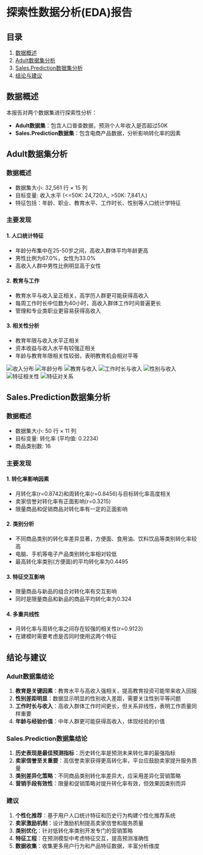 # 探索性数据分析(EDA)报告

## 目录
1. [数据概述](eda_analysis_results/#数据概述)
2. [Adult数据集分析](eda_analysis_results/#Adult数据集分析)
3. [Sales.Prediction数据集分析](eda_analysis_results/#Sales.Prediction数据集分析)
4. [结论与建议](eda_analysis_results/#结论与建议)

## 数据概述
本报告对两个数据集进行探索性分析：
- **Adult数据集**：包含人口普查数据，预测个人年收入是否超过50K
- **Sales.Prediction数据集**：包含电商产品数据，分析影响转化率的因素

## Adult数据集分析

### 数据概述
- 数据集大小: 32,561 行 × 15 列
- 目标变量: 收入水平 (<=50K: 24,720人, >50K: 7,841人)
- 特征包括：年龄、职业、教育水平、工作时长、性别等人口统计学特征

### 主要发现

#### 1. 人口统计特征
- 年龄分布集中在25-50岁之间，高收入群体平均年龄更高
- 男性比例为67.0%，女性为33.0%
- 高收入人群中男性比例明显高于女性

#### 2. 教育与工作
- 教育水平与收入呈正相关，高学历人群更可能获得高收入
- 每周工作时长中位数为40小时，高收入群体工作时间普遍更长
- 管理和专业类职业更容易获得高收入

#### 3. 相关性分析
- 教育年限与收入水平正相关
- 资本收益与收入水平有较强正相关
- 年龄与教育年限相关性较弱，表明教育机会相对平等

![收入分布](eda_analysis_results/adult_income_distribution.png)
![年龄分布](eda_analysis_results/adult_age_distribution.png)
![教育与收入](eda_analysis_results/adult_education_income.png)
![工作时长与收入](eda_analysis_results/adult_hours_income.png)
![性别与收入](eda_analysis_results/adult_gender_income.png)
![特征相关性](eda_analysis_results/adult_correlation.png)
![特征对关系](eda_analysis_results/adult_pairplot.png)

## Sales.Prediction数据集分析

### 数据概述
- 数据集大小: 50 行 × 11 列
- 目标变量: 转化率 (平均值: 0.2234)
- 商品类别数: 16

### 主要发现

#### 1. 转化率影响因素
- 月转化率(r=0.8742)和周转化率(r=0.8456)与目标转化率高度相关
- 卖家信誉对转化率有正面影响(r=0.3215)
- 限量商品和促销商品对转化率有一定的正面影响

#### 2. 类别分析
- 不同商品类别的转化率差异显著，方便面、食用油、饮料饮品等类别转化率较高
- 电脑、手机等电子产品类别转化率相对较低
- 最高转化率类别(方便面)的平均转化率为0.4495

#### 3. 特征交互影响
- 限量商品与新品的组合对转化率有交互影响
- 同时是限量商品和新品的商品平均转化率为0.324

#### 4. 多重共线性
- 月转化率与周转化率之间存在较强的相关性(r=0.9123)
- 在建模时需要考虑是否同时使用这两个特征

## 结论与建议

### Adult数据集结论
1. **教育是关键因素**：教育水平与高收入强相关，提高教育投资可能带来收入回报
2. **性别差距明显**：数据显示明显的性别收入差距，需要关注性别平等问题
3. **工作时长与收入**：高收入群体工作时间更长，但关系非线性，表明工作质量同样重要
4. **年龄与经验价值**：中年人群更可能获得高收入，体现经验的价值

### Sales.Prediction数据集结论
1. **历史表现是最佳预测指标**：历史转化率是预测未来转化率的最强指标
2. **卖家信誉至关重要**：高信誉卖家获得更高转化率，平台应鼓励卖家提升服务质量
3. **类别差异化策略**：不同商品类别转化率差异大，应采用差异化营销策略
4. **营销手段有效性**：限量和促销策略对提升转化率有效，但效果因类别而异

### 建议
1. **个性化推荐**：基于用户人口统计特征和历史行为构建个性化推荐系统
2. **卖家激励机制**：设计激励机制提高卖家信誉和服务质量
3. **类别优化**：针对低转化率类别开发专门的营销策略
4. **特征工程**：在预测模型中考虑特征交互，提高预测准确性
5. **数据收集**：收集更多用户行为和产品特征数据，丰富分析维度